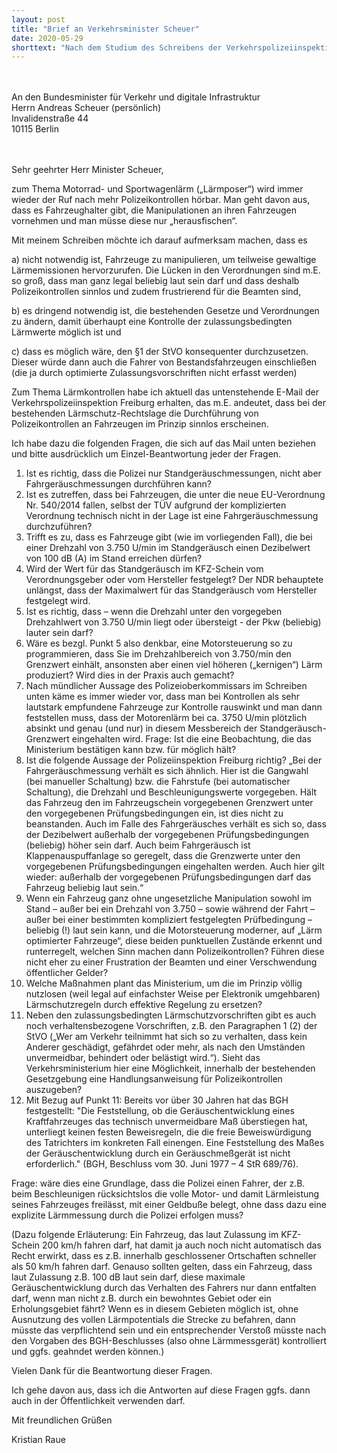 ```yaml
---
layout: post
title: "Brief an Verkehrsminister Scheuer"
date: 2020-05-29
shorttext: "Nach dem Studium des Schreibens der Verkehrspolizeiinspektion Freiburg zum Thema Lärmmessung hatte ich mich im Februar 2020 entschlossen, die sich daraus ergebenden Fragen an das BMVI zu senden. Leider bislang ohne Antwort."
---
```

<br />
<br />
An 
den Bundesminister für Verkehr und digitale Infrastruktur<br />
Herrn Andreas Scheuer (persönlich)<br />
Invalidenstraße 44<br />
10115 Berlin<br />
<br />
<br />

Sehr geehrter Herr Minister Scheuer,

zum Thema Motorrad- und Sportwagenlärm („Lärmposer“) wird immer wieder der Ruf nach mehr Polizeikontrollen hörbar. Man geht davon aus, dass es Fahrzeughalter gibt, die Manipulationen an ihren Fahrzeugen vornehmen und man müsse diese nur „herausfischen“.

Mit meinem Schreiben möchte ich darauf aufmerksam machen, dass es

a)	nicht notwendig ist, Fahrzeuge zu manipulieren, um teilweise gewaltige Lärmemissionen hervorzurufen. Die Lücken in den Verordnungen sind m.E. so groß, dass man ganz legal beliebig laut sein darf und dass deshalb Polizeikontrollen sinnlos und zudem frustrierend für die Beamten sind,

b)	es dringend notwendig ist, die bestehenden Gesetze und Verordnungen zu ändern, damit überhaupt eine Kontrolle der zulassungsbedingten Lärmwerte möglich ist und

c)	dass es möglich wäre, den §1 der StVO konsequenter durchzusetzen. Dieser würde dann auch die Fahrer von Bestandsfahrzeugen einschließen (die ja durch optimierte Zulassungsvorschriften nicht erfasst werden)

Zum Thema Lärmkontrollen habe ich aktuell das untenstehende E-Mail der Verkehrspolizeiinspektion Freiburg erhalten, das m.E. andeutet, dass bei der bestehenden Lärmschutz-Rechtslage die Durchführung von Polizeikontrollen an Fahrzeugen im Prinzip sinnlos erscheinen.

Ich habe dazu die folgenden Fragen, die sich auf das Mail unten beziehen und bitte ausdrücklich um Einzel-Beantwortung jeder der Fragen.
1.	Ist es richtig, dass die Polizei nur Standgeräuschmessungen, nicht aber Fahrgeräuschmessungen durchführen kann?
2.	Ist es zutreffen, dass bei Fahrzeugen, die unter die neue EU-Verordnung Nr. 540/2014 fallen, selbst der TÜV aufgrund der komplizierten Verordnung technisch nicht in der Lage ist eine Fahrgeräuschmessung durchzuführen?
3.	Trifft es zu, dass es Fahrzeuge gibt (wie im vorliegenden Fall), die bei einer Drehzahl von 3.750 U/min im Standgeräusch einen Dezibelwert von 100 dB (A) im Stand erreichen dürfen?
4.	Wird der Wert für das Standgeräusch im KFZ-Schein vom Verordnungsgeber oder vom Hersteller festgelegt? Der NDR behauptete unlängst, dass der Maximalwert für das Standgeräusch vom Hersteller festgelegt wird.
5.	Ist es richtig, dass – wenn die Drehzahl unter den vorgegeben Drehzahlwert von 3.750 U/min liegt oder übersteigt - der Pkw (beliebig) lauter sein darf?
6.	Wäre es bezgl. Punkt 5 also denkbar, eine Motorsteuerung so zu programmieren, dass Sie im Drehzahlbereich von 3.750/min den Grenzwert einhält, ansonsten aber einen viel höheren („kernigen“) Lärm produziert? Wird dies in der Praxis auch gemacht?
7.	Nach mündlicher Aussage des Polizeioberkommissars im Schreiben unten käme es immer wieder vor, dass man bei Kontrollen als sehr lautstark empfundene Fahrzeuge zur Kontrolle rauswinkt und man dann feststellen muss, dass der Motorenlärm bei ca. 3750 U/min plötzlich absinkt und genau (und nur) in diesem Messbereich der Standgeräusch-Grenzwert eingehalten wird. Frage: Ist die eine Beobachtung, die das Ministerium bestätigen kann bzw. für möglich hält?
8.	Ist die folgende Aussage der Polizeiinspektion Freiburg richtig? 
„Bei der Fahrgeräuschmessung verhält es sich ähnlich. Hier ist die Gangwahl (bei manueller Schaltung) bzw. die Fahrstufe (bei automatischer Schaltung), die Drehzahl und Beschleunigungswerte vorgegeben. Hält das Fahrzeug den im Fahrzeugschein vorgegebenen Grenzwert unter den vorgegebenen Prüfungsbedingungen ein, ist dies nicht zu beanstanden. Auch im Falle des Fahrgeräusches verhält es sich so, dass der Dezibelwert außerhalb der vorgegebenen Prüfungsbedingungen (beliebig) höher sein darf. Auch beim Fahrgeräusch ist Klappenauspuffanlage so geregelt, dass die Grenzwerte unter den vorgegebenen Prüfungsbedingungen eingehalten werden.  Auch hier gilt wieder: außerhalb der vorgegebenen Prüfungsbedingungen darf das Fahrzeug beliebig laut sein.“
9.	Wenn ein Fahrzeug ganz ohne ungesetzliche Manipulation sowohl im Stand – außer bei ein Drehzahl von 3.750 – sowie während der Fahrt – außer bei einer bestimmten kompliziert festgelegten Prüfbedingung – beliebig (!) laut sein kann, und die Motorsteuerung moderner, auf „Lärm optimierter Fahrzeuge“, diese beiden punktuellen Zustände erkennt und runterregelt, welchen Sinn machen dann Polizeikontrollen? Führen diese nicht eher zu einer Frustration der Beamten und einer Verschwendung öffentlicher Gelder?
10.	Welche Maßnahmen plant das Ministerium, um die im Prinzip völlig nutzlosen (weil legal auf einfachster Weise per Elektronik umgehbaren) Lärmschutzregeln durch effektive Regelung zu ersetzen?
11.	Neben den zulassungsbedingten Lärmschutzvorschriften gibt es auch noch verhaltensbezogene Vorschriften, z.B. den Paragraphen 1 (2) der StVO („Wer am Verkehr teilnimmt hat sich so zu verhalten, dass kein Anderer geschädigt, gefährdet oder mehr, als nach den Umständen unvermeidbar, behindert oder belästigt wird.“). Sieht das Verkehrsministerium hier eine Möglichkeit, innerhalb der bestehenden Gesetzgebung eine Handlungsanweisung für Polizeikontrollen auszugeben?
12.	Mit Bezug auf Punkt 11: Bereits vor über 30 Jahren hat das BGH festgestellt: "Die Feststellung, ob die Geräuschentwicklung eines Kraftfahrzeuges das technisch unvermeidbare Maß überstiegen hat, unterliegt keinen festen Beweisregeln, die die freie Beweiswürdigung des Tatrichters im konkreten Fall einengen. Eine Feststellung des Maßes der Geräuschentwicklung durch ein Geräuschmeßgerät ist nicht erforderlich." (BGH, Beschluss vom 30. Juni 1977 – 4 StR 689/76). 

Frage: wäre dies eine Grundlage, dass die Polizei einen Fahrer, der z.B. beim Beschleunigen rücksichtslos die volle Motor- und damit Lärmleistung seines Fahrzeuges freilässt, mit einer Geldbuße belegt, ohne dass dazu eine explizite Lärmmessung durch die Polizei erfolgen muss?

(Dazu folgende Erläuterung: Ein Fahrzeug, das laut Zulassung im KFZ-Schein 200 km/h fahren darf, hat damit ja auch noch nicht automatisch das Recht erwirkt, dass es z.B. innerhalb geschlossener Ortschaften schneller als 50 km/h fahren darf. Genauso sollten gelten, dass ein Fahrzeug, dass laut Zulassung z.B. 100 dB laut sein darf, diese maximale Geräuschentwicklung durch das Verhalten des Fahrers nur dann entfalten darf, wenn man nicht z.B. durch ein bewohntes Gebiet oder ein Erholungsgebiet fährt? Wenn es in diesem Gebieten möglich ist, ohne Ausnutzung des vollen Lärmpotentials die Strecke zu befahren, dann müsste das verpflichtend sein und ein entsprechender Verstoß müsste nach den Vorgaben des BGH-Beschlusses (also ohne Lärmmessgerät) kontrolliert und ggfs. geahndet werden können.)

Vielen Dank für die Beantwortung dieser Fragen. 

Ich gehe davon aus, dass ich die Antworten auf diese Fragen ggfs. dann auch in der Öffentlichkeit verwenden darf.

Mit freundlichen Grüßen

Kristian Raue
